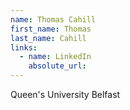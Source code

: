 ```yaml
---
name: Thomas Cahill
first_name: Thomas
last_name: Cahill
links:
  - name: LinkedIn
    absolute_url: 
---
```

Queen's University Belfast
